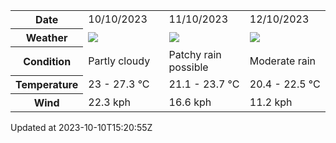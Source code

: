 
<table>
    <tr>
        <th>Date</th>
        <td>10/10/2023</td><td>11/10/2023</td><td>12/10/2023</td>
    </tr>
    <tr>
        <th>Weather</th>
        <td><img src="https://cdn.weatherapi.com/weather/64x64/day/116.png"/></td><td><img src="https://cdn.weatherapi.com/weather/64x64/day/176.png"/></td><td><img src="https://cdn.weatherapi.com/weather/64x64/day/302.png"/></td>
    </tr>
    <tr>
        <th>Condition</th>
        <td width="200px">Partly cloudy</td><td width="200px">Patchy rain possible</td><td width="200px">Moderate rain</td>
    </tr>
    <tr>
        <th>Temperature</th>
        <td>23 -  27.3 °C</td><td>21.1 -  23.7 °C</td><td>20.4 -  22.5 °C</td>
    </tr>
    <tr>
        <th>Wind</th>
        <td>22.3 kph</td><td>16.6 kph</td><td>11.2 kph</td>
    </tr>
</table>


Updated at 2023-10-10T15:20:55Z
